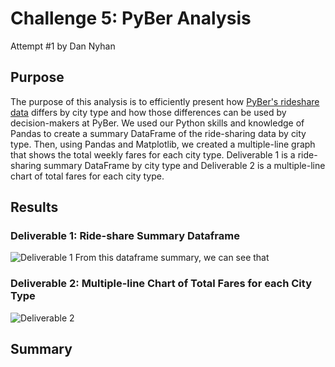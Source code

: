 # Challenge 5: PyBer Analysis
Attempt #1 by Dan Nyhan

## Purpose 
The purpose of this analysis is to efficiently present how [PyBer's rideshare data]() differs by city type and how those differences can be used by decision-makers at PyBer. We used our Python skills and knowledge of Pandas to create a summary DataFrame of the ride-sharing data by city type. Then, using Pandas and Matplotlib, we created a multiple-line graph that shows the total weekly fares for each city type. Deliverable 1 is a ride-sharing summary DataFrame by city type and Deliverable 2 is a multiple-line chart of total fares for each city type.

## Results

### Deliverable 1: Ride-share Summary Dataframe
![Deliverable 1]()
From this dataframe summary, we can see that 


### Deliverable 2: Multiple-line Chart of Total Fares for each City Type
![Deliverable 2]()



## Summary
